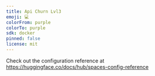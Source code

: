 ```yaml
---
title: Api Churn Lvl3
emoji: 💻
colorFrom: purple
colorTo: purple
sdk: docker
pinned: false
license: mit
---
```


Check out the configuration reference at https://huggingface.co/docs/hub/spaces-config-reference
